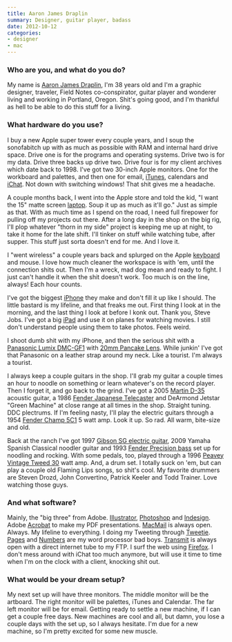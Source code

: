 ```yaml
---
title: Aaron James Draplin
summary: Designer, guitar player, badass
date: 2012-10-12
categories:
- designer
- mac
---
```


### Who are you, and what do you do?

My name is [Aaron James Draplin](http://www.draplin.com/ "Aaron's design company."), I'm 38 years old and I'm a graphic designer, traveler, Field Notes co-conspirator, guitar player and wonderer living and working in Portland, Oregon. Shit's going good, and I'm thankful as hell to be able to do this stuff for a living.

### What hardware do you use?

I buy a new Apple super tower every couple years, and I soup the sonofabitch up with as much as possible with RAM and internal hard drive space. Drive one is for the programs and operating systems. Drive two is for my data. Drive three backs up drive two. Drive four is for my client archives which date back to 1998. I've got two 30-inch Apple monitors. One for the workboard and palettes, and then one for email, [iTunes][], calendars and [iChat][]. Not down with switching windows! That shit gives me a headache.

A couple months back, I went into the Apple store and told the kid, "I want the 15" matte screen [laptop][macbook-pro]. Soup it up as much as it'll go." Just as simple as that. With as much time as I spend on the road, I need full firepower for pulling off my projects out there. After a long day in the shop on the big rig, I'll plop whatever "thorn in my side" project is keeping me up at night, to take it home for the late shift. I'll tinker on stuff while watching tube, after supper. This stuff just sorta doesn't end for me. And I love it.

I "went wireless" a couple years back and splurged on the Apple [keyboard][] and mouse. I love how much cleaner the workspace is with 'em, until the connection shits out. Then I'm a wreck, mad dog mean and ready to fight. I just can't handle it when the shit doesn't work. Too much is on the line, always! Each hour counts.

I've got the biggest [iPhone][iphone-4] they make and don't fill it up like I should. The little bastard is my lifeline, and that freaks me out. First thing I look at in the morning, and the last thing I look at before I konk out. Thank you, Steve Jobs. I've got a big [iPad][] and use it on planes for watching movies. I still don't understand people using them to take photos. Feels weird.

I shoot dumb shit with my iPhone, and then the serious shit with a [Panasonic Lumix DMC-GF1][lumix-dmc-gf1] with [20mm Pancake Lens][lumix-g-20mm-f1.7-asph]. While junkin' I've got that Panasonic on a leather strap around my neck. Like a tourist. I'm always a tourist. 

I always keep a couple guitars in the shop. I'll grab my guitar a couple times an hour to noodle on something or learn whatever's on the record player. Then I forget it, and go back to the grind. I've got a 2005 [Martin D-35][martin-d-35] acoustic guitar, a 1986 [Fender Japanese Telecaster][telecaster] and DeArmond Jetstar "Green Machine" at close range at all times in the shop. Straight tuning. DDC plectrums. If I'm feeling nasty, I'll play the electric guitars through a 1954 [Fender Champ 5C1][champ] 5 watt amp. Look it up. So rad. All warm, bite-size and old.

Back at the ranch I've got 1997 [Gibson SG electric guitar][sg-standard], 2009 Yamaha Spanish Classical noodler guitar and 1993 [Fender Precision bass][precision-bass] set up for noodling and rocking. With some pedals, too, played through a 1996 [Peavey Vintage Tweed 30][classic-30-112] watt amp. And, a drum set. I totally suck on 'em, but can play a couple old Flaming Lips songs, so shit's cool. My favorite drummers are Steven Drozd, John Convertino, Patrick Keeler and Todd Trainer. Love watching those guys.

### And what software?

Mainly, the "big three" from Adobe. [Illustrator][], [Photoshop][] and [Indesign][]. Adobe [Acrobat][] to make my PDF presentations. [MacMail][mail] is always open. Always. My lifeline to everything. I doing my Tweeting through [Tweetie][]. [Pages][] and [Numbers][] are my word processor bad boys. [Transmit][] is always open with a direct internet tube to my FTP. I surf the web using [Firefox][]. I don't mess around with iChat too much anymore, but will use it time to time when I'm on the clock with a client, knocking shit out.

### What would be your dream setup?

My next set up will have three monitors. The middle monitor will be the artboard. The right monitor will be palettes, iTunes and Calendar. The far left monitor will be for email. Getting ready to settle a new machine, if I can get a couple free days. New machines are cool and all, but damn, you lose a couple days with the set up, so I always hesitate. I'm due for a new machine, so I'm pretty excited for some new muscle.

[acrobat]: https://acrobat.adobe.com/us/en/acrobat.html "Software for creating and editing PDF documents."
[champ]: https://en.wikipedia.org/wiki/Fender_Champ "A guitar amp."
[classic-30-112]: https://peavey.com/products/index.cfm/item/801/118120/Classic&reg;&nbsp;30&nbsp;112 "A guitar amp."
[firefox]: https://www.mozilla.org/en-US/firefox/new/ "A cross-platform open-source web browser."
[ichat]: https://en.wikipedia.org/wiki/IChat "An AIM/Jabber client included with Mac OS X."
[illustrator]: https://www.adobe.com/products/illustrator.html "A vector graphics editor."
[indesign]: https://www.adobe.com/products/indesign.html "A desktop/web publishing application."
[ipad]: https://www.apple.com/ipad/ "A tablet device."
[iphone-4]: https://en.wikipedia.org/wiki/IPhone_4 "A smartphone."
[itunes]: https://www.apple.com/itunes/ "A jukebox application and online store."
[keyboard]: https://www.apple.com/keyboard/ "The keyboard."
[lumix-dmc-gf1]: https://www.amazon.com/Panasonic-DMC-GF1-Four-Thirds-Interchangeable-Aspherical/dp/B002MUAEX4 "A 12.1 megapixel digital camera."
[lumix-g-20mm-f1.7-asph]: http://panasonic.net/avc/lumix/systemcamera/gms/lens/g_20.html "A lens."
[macbook-pro]: https://www.apple.com/macbook-pro/ "A laptop."
[mail]: https://en.wikipedia.org/wiki/Mail_(application) "The default Mac OS X mail client."
[martin-d-35]: https://www.google.com/shopping/product/10197645858217739365 "An acoustic guitar."
[numbers]: https://www.apple.com/numbers/ "A spreadsheet application for the Mac."
[pages]: https://www.apple.com/pages/ "A Mac word processor and layout tool from Apple."
[photoshop]: https://www.adobe.com/products/photoshop.html "A bitmap image editor."
[precision-bass]: http://www.fender.com/products/search.php?section=basses&bodyShape=Precision+Bass® "A bass guitar."
[sg-standard]: http://www2.gibson.com/Products/Electric-Guitars/SG/Gibson-USA/SG-Standard.aspx "An electric guitar."
[telecaster]: https://en.wikipedia.org/wiki/Fender_Telecaster "An electric guitar."
[transmit]: https://panic.com/transmit/ "An FTP/SFTP client for the Mac."
[tweetie]: https://en.wikipedia.org/wiki/Tweetie "A Twitter client for the Mac."
